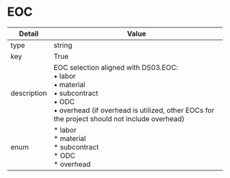 # EOC
| Detail | Value |
| ------ | ----- |
| type | string |
| key | True |
| description | EOC selection aligned with DS03.EOC:<br/> • labor<br/> • material<br/> • subcontract<br/> • ODC<br/> • overhead (if overhead is utilized, other EOCs for the project should not include overhead) |
| enum | * labor<br/>* material<br/>* subcontract<br/>* ODC<br/>* overhead |
